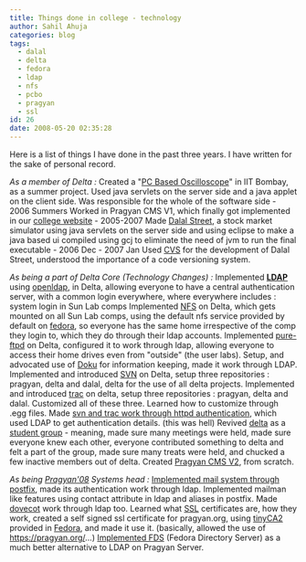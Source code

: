 ```yaml
---
title: Things done in college - technology
author: Sahil Ahuja
categories: blog
tags:
  - dalal
  - delta
  - fedora
  - ldap
  - nfs
  - pcbo
  - pragyan
  - ssl
id: 26
date: 2008-05-20 02:35:28
---
```


Here is a list of things I have done in the past three years. I have written for the sake of personal record.

_As a member of Delta :_
Created a "[PC Based Oscilloscope](http://pcbasedoscilloscope.blogspot.com/)" in IIT Bombay, as a summer project. Used java servlets on the server side and a java applet on the client side. Was responsible for the whole of the software side - 2006 Summers
Worked in Pragyan CMS V1, which finally got implemented in our [college website](http://www.nitt.edu) - 2005-2007
Made [Dalal Street](http://pragyan.org/08/home/events/management/ds/), a stock market simulator using java servlets on the server side and using eclipse to make a java based ui compiled using gcj to eliminate the need of jvm to run the final executable - 2006 Dec - 2007 Jan
Used [CVS](http://en.wikipedia.org/wiki/Concurrent_Versions_System) for the development of Dalal Street, understood the importance of a code versioning system.

_As being a part of Delta Core (Technology Changes) :_
Implemented [**LDAP**](http://en.wikipedia.org/wiki/Lightweight_Directory_Access_Protocol) using [openldap](http://www.openldap.org/), in Delta, allowing everyone to have a central authentication server, with a common login everywhere, where everywhere includes :
system login in Sun Lab comps
Implemented [NFS](http://en.wikipedia.org/wiki/Network_File_System_(protocol)) on Delta, which gets mounted on all Sun Lab comps, using the default nfs service provided by default on [fedora](http://fedoraproject.org/), so everyone has the same home irrespective of the comp they login to, which they do through their ldap accounts.
Implemented [pure-ftpd](http://www.pureftpd.org/) on Delta, configured it to work through ldap, allowing everyone to access their home drives even from "outside" (the user labs).
Setup, and advocated use of [Doku](http://wiki.splitbrain.org/wiki:dokuwiki) for information keeping, made it work through LDAP.
Implemented and introduced [SVN](http://en.wikipedia.org/wiki/Subversion_(software)) on Delta, setup three repositories : pragyan, delta and dalal, delta for the use of all delta projects.
Implemented and introduced [trac](http://trac.edgewall.org/) on delta, setup three repositories : pragyan, delta and dalal. Customized all of these three. Learned how to customize through .egg files.
Made [svn and trac work through httpd authentication](http://sahilahuja.wordpress.com/2008/05/20/ldap-authentication-through-apache-for-svn-trac-or-anything-else-for-that-matter-p/), which used LDAP to get authentication details. (this was hell)
Revived [delta](http://www.nitt.edu/home/students/clubsnassocs/computing/delta/) as a [student group](http://www.nitt.edu/home/students/clubsnassocs/) - meaning, made sure many meetings were held, made sure everyone knew each other, everyone contributed something to delta and felt a part of the group, made sure many treats were held, and chucked a few inactive members out of delta.
Created [Pragyan CMS V2](http://sourceforge.net/projects/pragyan), from scratch.

_As being [Pragyan'08](http://pragyan.org/08/) Systems head :_
[Implemented mail system through postfix](http://sahilahuja.wordpress.com/2008/05/03/mail-with-postfix-and-ldap/), made its authentication work through ldap. Implemented mailman like features using contact attribute in ldap and aliases in postfix.
Made [dovecot](http://www.dovecot.org/) work through ldap too.
Learned what [SSL](http://en.wikipedia.org/wiki/Secure_Sockets_Layer) certificates are, how they work, created a self signed ssl certificate for pragyan.org, using [tinyCA2](http://tinyca.sm-zone.net/) provided in [Fedora](http://fedoraproject.org/), and made it use it. (basically, allowed the use of https://pragyan.org/...)
[Implemented FDS](http://sahilahuja.wordpress.com/2008/05/05/creating-your-own-schemas-in-fds-ldap-for-use-in-postfix-or-anything-else-for-that-matter-p/) (Fedora Directory Server) as a much better alternative to LDAP on Pragyan Server.